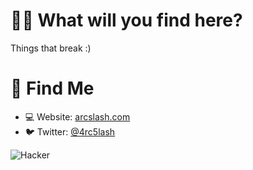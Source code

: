 # 👨‍💻 What will you find here?
Things that break :)

# 🧐 Find Me
* 💻 Website: [arcslash.com](https://arcslash.com)
* 🐦 Twitter: [@4rc5lash](https://twitter.com/4rc5lash)


![Hacker](https://i.giphy.com/media/YQitE4YNQNahy/giphy.webp)



